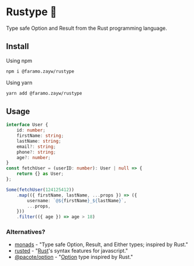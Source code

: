 # Rustype 🦀

Type safe Option and Result from the Rust programming language.

## Install

Using npm

```sh
npm i @faramo.zayw/rustype
```

Using yarn

```sh
yarn add @faramo.zayw/rustype
```

## Usage
```ts
interface User {
	id: number;
	firstName: string;
	lastName: string;
	email?: string;
	phone?: string;
	age?: number;
}
const fetchUser = (userID: number): User | null => {
	return {} as User;
};

Some(fetchUser(124125412))
	.map(({ firstName, lastName, ...props }) => ({
		username: `@${firstName}_${lastName}`,
		...props,
	}))
	.filter(({ age }) => age > 18)
```

### Alternatives?
- [monads](https://github.com/hqoss/monads) - "Type safe Option, Result, and Either types; inspired by Rust."
- [rusted](https://github.com/pocka/rusted) - "[Rust](https://github.com/rust-lang/rust)'s syntax features for javascript."
- [@pacote/option](https://www.npmjs.com/package/@pacote/option) - "[Option](https://doc.rust-lang.org/std/option/enum.Option.html) type inspired by Rust."
